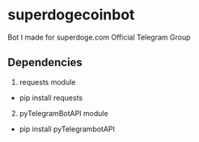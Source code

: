 # superdogecoinbot
Bot I made for superdoge.com Official Telegram Group

## Dependencies
1. requests module
- pip install requests
2. pyTelegramBotAPI module
- pip install pyTelegrambotAPI

